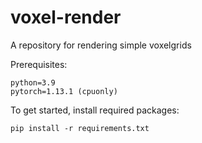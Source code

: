 # voxel-render
A repository for rendering simple voxelgrids

Prerequisites:
```
python=3.9
pytorch=1.13.1 (cpuonly)
```

To get started, install required packages:
```
pip install -r requirements.txt
```